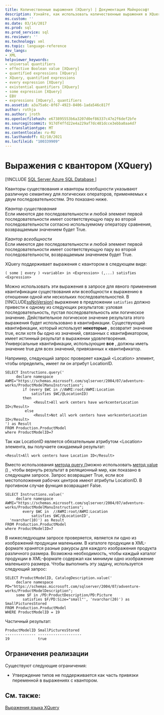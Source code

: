 ```yaml
---
title: Количественные выражения (XQuery) | Документация Майкрософт
description: Узнайте, как использовать количественные выражения в XQuery для применения существующий или универсального квантификации к выражению в одной или нескольких последовательностях.
ms.custom: ''
ms.date: 03/14/2017
ms.prod: sql
ms.prod_service: sql
ms.reviewer: ''
ms.technology: xml
ms.topic: language-reference
dev_langs:
- XML
helpviewer_keywords:
- universal quantifiers
- effective Boolean value [XQuery]
- quantified expressions [XQuery]
- XQuery, quantified expressions
- every expression [XQuery]
- existential quantifiers [XQuery]
- some expression [XQuery]
- EBV
- expressions [XQuery], quantifiers
ms.assetid: a3a75a6c-8f67-4923-8406-1ada546c817f
author: rothja
ms.author: jroth
ms.openlocfilehash: e673895553b6a3207d0ef86337c47e2f6def2bfe
ms.sourcegitcommit: 917df4ffd22e4a229af7dc481dcce3ebba0aa4d7
ms.translationtype: MT
ms.contentlocale: ru-RU
ms.lasthandoff: 02/10/2021
ms.locfileid: "100339909"
---
```

# <a name="quantified-expressions-xquery"></a>Выражения с квантором (XQuery)
[!INCLUDE [SQL Server Azure SQL Database ](../includes/applies-to-version/sqlserver.md)]

  Кванторы существования и кванторы всеобщности указывают различную семантику для логических операторов, применяемых к двум последовательностям. Это показано ниже.  
  
 *Квантор существования*  
 Если имеются две последовательности и любой элемент первой последовательности имеет соответствующую пару во второй последовательности согласно используемому оператору сравнения, возвращаемым значением будет True.  
  
 *Квантор всеобщности*  
 Если имеются две последовательности и любой элемент первой последовательности имеет соответствующую пару во второй последовательности, возвращаемым значением будет True.  
  
 XQuery поддерживает выражения с квантором в следующем виде:  
  
```  
( some | every ) <variable> in <Expression> (,...) satisfies <Expression>  
```  
  
 Можно использовать эти выражения в запросе для явного применения квантификации существования или всеобщности к выражению в отношении одной или нескольких последовательностей. В [!INCLUDE[ssNoVersion](../includes/ssnoversion-md.md)] выражение в предложении `satisfies` должно привести к одному из следующих результатов: узловая последовательность, пустая последовательность или логическое значение. Действительное логическое значение результата этого выражения будет использовано в квантификации. Существующий квантификации, который использует **некоторые** , возвратит значение true, если хотя бы одно из значений, связанных с квантификатором, имеет истинный результат в выражении удовлетворения. Универсальные квантификации, использующие **все** , должны иметь значение true для всех значений, привязанных к квантификатор.  
  
 Например, следующий запрос проверяет каждый \<Location> элемент, чтобы определить, имеет ли он атрибут LocationID.  
  
```  
SELECT Instructions.query('  
     declare namespace AWMI="https://schemas.microsoft.com/sqlserver/2004/07/adventure-works/ProductModelManuInstructions";  
        if (every $WC in //AWMI:root/AWMI:Location   
            satisfies $WC/@LocationID)  
        then  
             <Result>All work centers have workcenterLocation ID</Result>  
         else  
             <Result>Not all work centers have workcenterLocation ID</Result>  
') as Result  
FROM Production.ProductModel  
where ProductModelID=7  
```  
  
 Так как LocationID является обязательным атрибутом \<Location> элемента, вы получаете ожидаемый результат:  
  
```  
<Result>All work centers have Location ID</Result>   
```  
  
 Вместо использования [метода query ()](../t-sql/xml/query-method-xml-data-type.md)можно использовать [метод value ()](../t-sql/xml/value-method-xml-data-type.md) , чтобы вернуть результат в реляционный мир, как показано в следующем запросе. Запрос возвращает True, если все местоположения рабочих центров имеют атрибуты LocationID. В противном случае функция возвращает False.  
  
```  
SELECT Instructions.value('  
     declare namespace AWMI="https://schemas.microsoft.com/sqlserver/2004/07/adventure-works/ProductModelManuInstructions";  
        every $WC in  //AWMI:root/AWMI:Location   
            satisfies $WC/@LocationID',   
  'nvarchar(10)') as Result  
FROM Production.ProductModel  
where ProductModelID=7  
```  
  
 В нижеследующем запросе проверяется, является ли одно из изображений продукции маленьким. В каталоге продукции в XML-формате хранятся разные ракурсы для каждого изображения продукта различного размера. Возможна необходимость, чтобы каждый каталог продукции в XML-формате содержал как минимум одно изображение маленького размера. Чтобы выполнить эту задачу, используется следующий запрос:  
  
```  
SELECT ProductModelID, CatalogDescription.value('  
     declare namespace PD="https://schemas.microsoft.com/sqlserver/2004/07/adventure-works/ProductModelDescription";  
     some $F in /PD:ProductDescription/PD:Picture  
        satisfies $F/PD:Size="small"', 'nvarchar(20)') as SmallPicturesStored  
FROM Production.ProductModel  
WHERE ProductModelID = 19  
```  
  
 Частичный результат:  
  
```  
ProductModelID SmallPicturesStored   
-------------- --------------------  
19             true        
```  
  
## <a name="implementation-limitations"></a>Ограничения реализации  
 Существуют следующие ограничения:  
  
-   Утверждение типов не поддерживается как часть привязки переменной в выражениях с квантором.  
  
## <a name="see-also"></a>См. также:  
 [Выражения языка XQuery](../xquery/xquery-expressions.md)  
  
  
